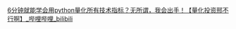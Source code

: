 [6分钟就能学会用python量化所有技术指标？无所谓，我会出手！【量化投资邢不行啊】_哔哩哔哩_bilibili](https://www.bilibili.com/video/BV1oD4y1h7hb/?spm_id_from=333.337.search-card.all.click&vd_source=e893e282f8298fe348e72bbf709c2bf4)

